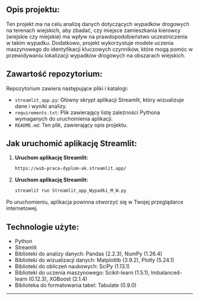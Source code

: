 ## Opis projektu:
Ten projekt ma na celu analizę danych dotyczących wypadków drogowych na terenach wiejskich, aby zbadać, czy miejsce zamieszkania kierowcy (wiejskie czy miejskie) ma wpływ na prawdopodobieństwo uczestniczenia w takim wypadku. Dodatkowo, projekt wykorzystuje modele uczenia maszynowego do identyfikacji kluczowych czynników, które mogą pomóc w przewidywaniu lokalizacji wypadków drogowych na obszarach wiejskich.

## Zawartość repozytorium:
Repozytorium zawiera następujące pliki i katalogi:

-   `streamlit_app.py`: Główny skrypt aplikacji Streamlit, który wizualizuje dane i wyniki analizy.
-   `requirements.txt`: Plik zawierający listę zależności Pythona wymaganych do uruchomienia aplikacji.
-   `README.md`: Ten plik, zawierający opis projektu.

## Jak uruchomić aplikację Streamlit:
1.  **Uruchom aplikację Streamlit:**
    ```bash
    https://wsb-praca-dyplom-ak.streamlit.app/
    ```
    
2.  **Uruchom aplikację Streamlit:**
    ```bash
    streamlit run Streamlit_app_Wypadki_M_W.py
    ```

   Po uruchomieniu, aplikacja powinna otworzyć się w Twojej przeglądarce internetowej.

## Technologie użyte:
-   Python
-   Streamlit
-   Biblioteki do analizy danych: Pandas (2.2.3), NumPy (1.26.4)
-   Biblioteki do wizualizacji danych: Matplotlib (3.9.2), Plotly (5.24.1)
-   Biblioteki do obliczeń naukowych: SciPy (1.13.1)
-   Biblioteki do uczenia maszynowego: Scikit-learn (1.5.1), Imbalanced-learn (0.12.3), XGBoost (2.1.4)
-   Biblioteka do formatowania tabel: Tabulate (0.9.0)

---
